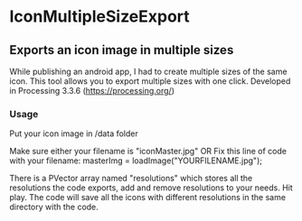 # IconMultipleSizeExport
## Exports an icon image in multiple sizes

While publishing an android app, I had to create multiple sizes of the same icon. 
This tool allows you to export multiple sizes with one click. 
Developed in Processing 3.3.6 (https://processing.org/)

### Usage
Put your icon image in /data folder

Make sure either your filename is "iconMaster.jpg"
OR
Fix this line of code with your filename: masterImg = loadImage("YOURFILENAME.jpg");

There is a PVector array named "resolutions" which stores all the resolutions the code exports, add and remove resolutions to your needs.
Hit play. The code will save all the icons with different resolutions in the same directory with the code. 

